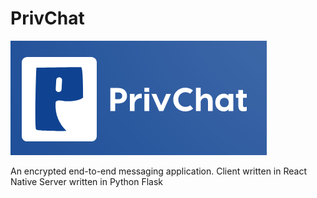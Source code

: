 # PrivChat

![PrivChat](logo1.png?raw=true "PrivChat")

An encrypted end-to-end messaging application.
Client written in React Native
Server written in Python Flask
